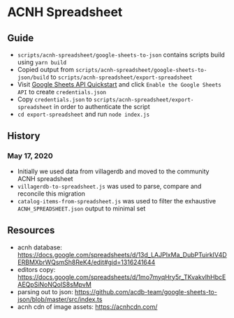 # ACNH Spreadsheet

## Guide

- `scripts/acnh-spreadsheet/google-sheets-to-json` contains scripts build using `yarn build`
- Copied output from `scripts/acnh-spreadsheet/google-sheets-to-json/build` to `scripts/acnh-spreadsheet/export-spreadsheet`
- Visit [Google Sheets API Quickstart](https://developers.google.com/sheets/api/quickstart/nodejs) and click `Enable the Google Sheets API` to create `credentials.json`
- Copy `credentials.json` to `scripts/acnh-spreadsheet/export-spreadsheet` in order to authenticate the script
- `cd export-spreadsheet` and run `node index.js`


## History

### May 17, 2020
- Initially we used data from villagerdb and moved to the community ACNH spreadsheet
- `villagerdb-to-spreadsheet.js` was used to parse, compare and reconcile this migration
- `catalog-items-from-spreadsheet.js` was used to filter the exhaustive `ACNH_SPREADSHEET.json` output to minimal set


## Resources

- acnh database: https://docs.google.com/spreadsheets/d/13d_LAJPlxMa_DubPTuirkIV4DERBMXbrWQsmSh8ReK4/edit#gid=1316241644
- editors copy: https://docs.google.com/spreadsheets/d/1mo7myqHry5r_TKvakvIhHbcEAEQpSiNoNQoIS8sMpvM
- parsing out to json: https://github.com/acdb-team/google-sheets-to-json/blob/master/src/index.ts
- acnh cdn of image assets: https://acnhcdn.com/
